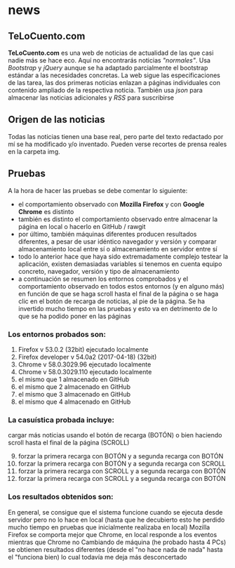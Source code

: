 # news

## TeLoCuento.com

**TeLoCuento.com** es una web de noticias de actualidad de las que casi nadie más se hace eco. Aquí no encontrarás noticias _"normales"_.
Usa _Bootstrap_ y _jQuery_ aunque se ha adaptado parcialmente el bootstrap estándar a las necesidades concretas.
La web sigue las especificaciones de las tarea, las dos primeras noticias enlazan a páginas individuales con contenido ampliado de la respectiva noticia.
También usa _json_ para almacenar las noticias adicionales y _RSS_ para suscribirse

## Origen de las noticias
Todas las noticias tienen una base real, pero parte del texto redactado por mí se ha modificado y/o inventado. Pueden verse recortes de prensa reales en la carpeta img.

## Pruebas
A la hora de hacer las pruebas se debe comentar lo siguiente:

* el comportamiento observado con **Mozilla Firefox** y con **Google Chrome** es distinto
* también es distinto el comportamiento observado entre almacenar la página en local o hacerlo en GitHub / rawgit
* por último, también máquinas diferentes producen resultados diferentes, a pesar de usar idéntico navegador y versión y comparar almacenamiento local entre sí o almacenamiento en servidor entre sí
* todo lo anterior hace que haya sido extremadamente complejo testear la aplicación, existen demasiadas variables si tenemos en cuenta equipo concreto, navegador, versión y tipo de almacenamiento
* a continuación se resumen los entornos comprobados y el comportamiento observado en todos estos entornos (y en alguno más) en función de que se haga scroll hasta el final de la página o se haga clic en el botón de recarga de noticias, al pie de la página. Se ha invertido mucho tiempo en las pruebas y esto va en detrimento de lo que se ha podido poner en las páginas

### Los entornos probados son:

1. Firefox v 53.0.2 (32bit) ejecutado localmente
2. Firefox developer v 54.0a2 (2017-04-18) (32bit)
3. Chrome v 58.0.3029.96 ejecutado localmente
4. Chrome v 58.0.3029.110 ejecutado localmente 
5. el mismo que 1 almacenado en GitHub
6. el mismo que 2 almacenado en GitHub
7. el mismo que 3 almacenado en GitHub
8. el mismo que 4 almacenado en GitHub

### La casuística probada incluye:

cargar más noticias usando el botón de recarga (BOTÓN) o bien haciendo scroll hasta el final de la página (SCROLL)

9. forzar la primera recarga con BOTÓN y a segunda recarga con BOTÓN
10. forzar la primera recarga con BOTÓN y a segunda recarga con SCROLL
11. forzar la primera recarga con SCROLL y a segunda recarga con BOTÓN
12. forzar la primera recarga con SCROLL y a segunda recarga con BOTÓN

### Los resultados obtenidos son:

En general, se consigue que el sistema funcione cuando se ejecuta desde servidor pero no lo hace en local (hasta que he decubierto esto he perdido mucho tiempo en pruebas que inicialmente realizaba en local)
Mozilla Firefox se comporta mejor que Chrome, en local responde a los eventos mientras que Chrome no
Cambiando de máquina (he probado hasta 4 PCs) se obtienen resultados diferentes (desde el "no hace nada de nada" hasta el "funciona bien) lo cual todavía me deja más desconcertado
